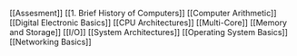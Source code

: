 [[Assesment]]
[[1. Brief History of Computers]]
[[Computer Arithmetic]]
[[Digital Electronic Basics]]
[[CPU Architectures]]
[[Multi-Core]]
[[Memory and Storage]]
[[I/O]]
[[System Architectures]]
[[Operating System Basics]]
[[Networking Basics]]
